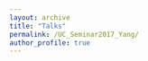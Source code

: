 ```yaml
---
layout: archive
title: "Talks"
permalink: /UC_Seminar2017_Yang/
author_profile: true
---
```

<object data="/files/UC_Seminar2017_Yang.pdf" width="1000" height="800" type='application/pdf'/>
